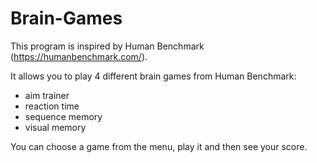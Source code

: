 # Brain-Games
This program is inspired by Human Benchmark (https://humanbenchmark.com/).

It allows you to play 4 different brain games from Human Benchmark:
- aim trainer
- reaction time
- sequence memory
- visual memory

You can choose a game from the menu, play it and then see your score.
